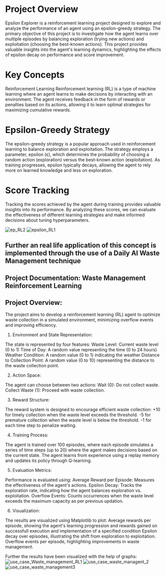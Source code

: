 # Project Overview
Epsilon Explorer is a reinforcement learning project designed to explore and analyze the performance of an agent using an epsilon-greedy strategy. The primary objective of this project is to investigate how the agent learns over multiple episodes by balancing exploration (trying new actions) and exploitation (choosing the best-known actions). This project provides valuable insights into the agent's learning dynamics, highlighting the effects of epsilon decay on performance and score improvement.

# Key Concepts
Reinforcement Learning
Reinforcement learning (RL) is a type of machine learning where an agent learns to make decisions by interacting with an environment. The agent receives feedback in the form of rewards or penalties based on its actions, allowing it to learn optimal strategies for maximizing cumulative rewards.

# Epsilon-Greedy Strategy
The epsilon-greedy strategy is a popular approach used in reinforcement learning to balance exploration and exploitation. The strategy employs a parameter, epsilon (ε), which determines the probability of choosing a random action (exploration) versus the best-known action (exploitation). As training progresses, epsilon typically decays, allowing the agent to rely more on learned knowledge and less on exploration.

# Score Tracking
Tracking the scores achieved by the agent during training provides valuable insights into its performance. By analyzing these scores, we can evaluate the effectiveness of different learning strategies and make informed decisions about tuning hyperparameters.


![ep_RL2](https://github.com/user-attachments/assets/4b369c79-64ff-4600-b329-30df9552ad18)
![epsilon_RL1](https://github.com/user-attachments/assets/8b577058-7e29-4776-9cb3-e9f8eaad2016)

Further an real life application of this concept is implemented through the use of a Daily AI Waste Management technique 
--------------------------------------------------------------------------------------------------------------------------

## Project Documentation: Waste Management Reinforcement Learning

Project Overview:
------------------

The project aims to develop a reinforcement learning (RL) agent to optimize waste collection in a simulated environment, minimizing overflow events and improving efficiency.
1) Environment and State Representation:

The state is represented by four features:
Waste Level: Current waste level (0 to 1)
Time of Day: A random value representing the time (0 to 24 hours)
Weather Condition: A random value (0 to 1) indicating the weather
Distance to Collection Point: A random value (0 to 10) representing the distance to the waste collection point.

2) Action Space:

The agent can choose between two actions:
Wait (0): Do not collect waste.
Collect Waste (1): Proceed with waste collection.

3) Reward Structure:

The reward system is designed to encourage efficient waste collection:
+10 for timely collection when the waste level exceeds the threshold.
-5 for premature collection when the waste level is below the threshold.
-1 for each time step to penalize waiting.

4) Training Process:

The agent is trained over 100 episodes, where each episode simulates a series of time steps (up to 20) where the agent makes decisions based on the current state.
The agent learns from experience using a replay memory and updates its policy through Q-learning.

5) Evaluation Metrics:

Performance is evaluated using:
Average Reward per Episode: Measures the effectiveness of the agent's actions.
Epsilon Decay: Tracks the exploration rate, indicating how the agent balances exploration vs. exploitation.
Overflow Events: Counts occurrences when the waste level exceeds the maximum capacity as per previous updation.

6) Visualization:

The results are visualized using Matplotlib to plot:
Average rewards per episode, showing the agent's learning progression and rewards gained on successfull execution and implementation of a specified condition
Epsilon decay over episodes, illustrating the shift from exploration to exploitation.
Overflow events per episode, highlighting improvements in waste management.

Further the results have been visualized with the help of graphs:
![use_case_Waste_management_RL1](https://github.com/user-attachments/assets/4d8724d1-c9d3-4d96-adf0-12b977398edd)
![use_case_waste_managent_2](https://github.com/user-attachments/assets/7153c560-52fb-46c3-b3c0-62fcacb35247)
![use_case_waste_management3](https://github.com/user-attachments/assets/1a8a7109-1c40-4286-bd05-c6cde101f355)

